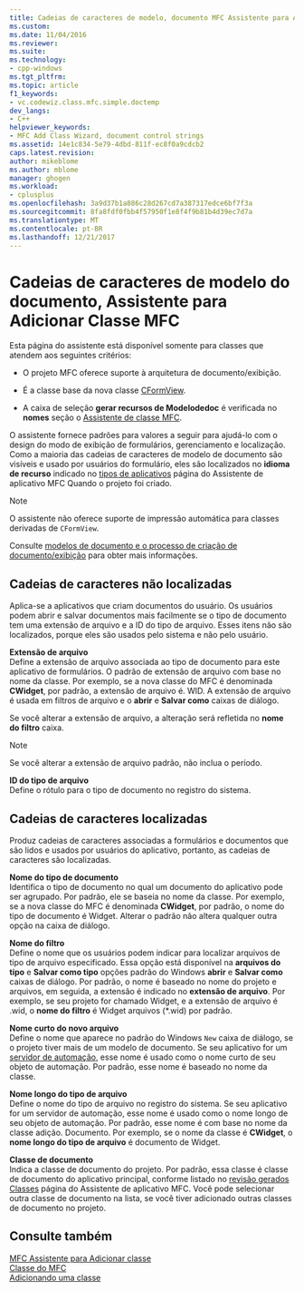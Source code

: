 ```yaml
---
title: Cadeias de caracteres de modelo, documento MFC Assistente para Adicionar classe | Microsoft Docs
ms.custom: 
ms.date: 11/04/2016
ms.reviewer: 
ms.suite: 
ms.technology:
- cpp-windows
ms.tgt_pltfrm: 
ms.topic: article
f1_keywords:
- vc.codewiz.class.mfc.simple.doctemp
dev_langs:
- C++
helpviewer_keywords:
- MFC Add Class Wizard, document control strings
ms.assetid: 14e1c834-5e79-4dbd-811f-ec8f0a9cdcb2
caps.latest.revision: 
author: mikeblome
ms.author: mblome
manager: ghogen
ms.workload:
- cplusplus
ms.openlocfilehash: 3a9d37b1a886c28d267cd7a387317edce6bf7f3a
ms.sourcegitcommit: 8fa8fdf0fbb4f57950f1e8f4f9b81b4d39ec7d7a
ms.translationtype: MT
ms.contentlocale: pt-BR
ms.lasthandoff: 12/21/2017
---
```

# <a name="document-template-strings-mfc-add-class-wizard"></a>Cadeias de caracteres de modelo do documento, Assistente para Adicionar Classe MFC
Esta página do assistente está disponível somente para classes que atendem aos seguintes critérios:  
  
-   O projeto MFC oferece suporte à arquitetura de documento/exibição.  
  
-   É a classe base da nova classe [CFormView](../../mfc/reference/cformview-class.md).  
  
-   A caixa de seleção **gerar recursos de Modelodedoc** é verificada no **nomes** seção o [Assistente de classe MFC](../../mfc/reference/mfc-add-class-wizard.md).  
  
 O assistente fornece padrões para valores a seguir para ajudá-lo com o design do modo de exibição de formulários, gerenciamento e localização. Como a maioria das cadeias de caracteres de modelo de documento são visíveis e usado por usuários do formulário, eles são localizados no **idioma de recurso** indicado no [tipos de aplicativos](../../mfc/reference/application-type-mfc-application-wizard.md) página do Assistente de aplicativo MFC Quando o projeto foi criado.  
  
> [!NOTE]
>  O assistente não oferece suporte de impressão automática para classes derivadas de `CFormView`.  
  
 Consulte [modelos de documento e o processo de criação de documento/exibição](../../mfc/document-templates-and-the-document-view-creation-process.md) para obter mais informações.  
  
## <a name="nonlocalized-strings"></a>Cadeias de caracteres não localizadas  
 Aplica-se a aplicativos que criam documentos do usuário. Os usuários podem abrir e salvar documentos mais facilmente se o tipo de documento tem uma extensão de arquivo e a ID do tipo de arquivo. Esses itens não são localizados, porque eles são usados pelo sistema e não pelo usuário.  
  
 **Extensão de arquivo**  
 Define a extensão de arquivo associada ao tipo de documento para este aplicativo de formulários. O padrão de extensão de arquivo com base no nome da classe. Por exemplo, se a nova classe do MFC é denominada **CWidget**, por padrão, a extensão de arquivo é. WID. A extensão de arquivo é usada em filtros de arquivo e o **abrir** e **Salvar como** caixas de diálogo.  
  
 Se você alterar a extensão de arquivo, a alteração será refletida no **nome do filtro** caixa.  
  
> [!NOTE]
>  Se você alterar a extensão de arquivo padrão, não inclua o período.  
  
 **ID do tipo de arquivo**  
 Define o rótulo para o tipo de documento no registro do sistema.  
  
## <a name="localized-strings"></a>Cadeias de caracteres localizadas  
 Produz cadeias de caracteres associadas a formulários e documentos que são lidos e usados por usuários do aplicativo, portanto, as cadeias de caracteres são localizadas.  
  
 **Nome do tipo de documento**  
 Identifica o tipo de documento no qual um documento do aplicativo pode ser agrupado. Por padrão, ele se baseia no nome da classe. Por exemplo, se a nova classe do MFC é denominada **CWidget**, por padrão, o nome do tipo de documento é Widget. Alterar o padrão não altera qualquer outra opção na caixa de diálogo.  
  
 **Nome do filtro**  
 Define o nome que os usuários podem indicar para localizar arquivos de tipo de arquivo especificado. Essa opção está disponível na **arquivos do tipo** e **Salvar como tipo** opções padrão do Windows **abrir** e **Salvar como** caixas de diálogo. Por padrão, o nome é baseado no nome do projeto e arquivos, em seguida, a extensão é indicado no **extensão de arquivo**. Por exemplo, se seu projeto for chamado Widget, e a extensão de arquivo é .wid, o **nome do filtro** é Widget arquivos (*.wid) por padrão.  
  
 **Nome curto do novo arquivo**  
 Define o nome que aparece no padrão do Windows `New` caixa de diálogo, se o projeto tiver mais de um modelo de documento. Se seu aplicativo for um [servidor de automação](../../mfc/automation-servers.md), esse nome é usado como o nome curto de seu objeto de automação. Por padrão, esse nome é baseado no nome da classe.  
  
 **Nome longo do tipo de arquivo**  
 Define o nome do tipo de arquivo no registro do sistema. Se seu aplicativo for um servidor de automação, esse nome é usado como o nome longo de seu objeto de automação. Por padrão, esse nome é com base no nome da classe adição. Documento. Por exemplo, se o nome da classe é **CWidget**, o **nome longo do tipo de arquivo** é documento de Widget.  
  
 **Classe de documento**  
 Indica a classe de documento do projeto. Por padrão, essa classe é classe de documento do aplicativo principal, conforme listado no [revisão gerados Classes](../../mfc/reference/generated-classes-mfc-application-wizard.md) página do Assistente de aplicativo MFC. Você pode selecionar outra classe de documento na lista, se você tiver adicionado outras classes de documento no projeto.  
  
## <a name="see-also"></a>Consulte também  
 [MFC Assistente para Adicionar classe](../../mfc/reference/mfc-add-class-wizard.md)   
 [Classe do MFC](../../mfc/reference/adding-an-mfc-class.md)   
 [Adicionando uma classe](../../ide/adding-a-class-visual-cpp.md)
